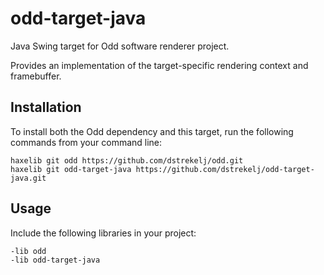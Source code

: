 # odd-target-java

Java Swing target for Odd software renderer project.

Provides an implementation of the target-specific rendering context and framebuffer.

## Installation

To install both the Odd dependency and this target, run the following commands from your command line:

```
haxelib git odd https://github.com/dstrekelj/odd.git
haxelib git odd-target-java https://github.com/dstrekelj/odd-target-java.git
```

## Usage

Include the following libraries in your project:

```
-lib odd
-lib odd-target-java
```